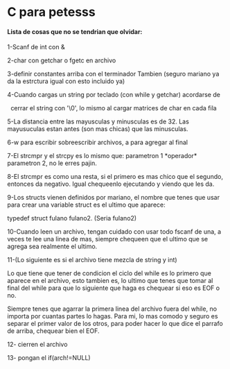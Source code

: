 # C para petesss



#### Lista de cosas que no se tendrian que olvidar:



1-Scanf de int con \&

2-char con getchar o fgetc en archivo

3-definir constantes arriba con el terminador Tambien (seguro mariano ya da la estrctura igual con esto incluido ya)

4-Cuando cargas un string por teclado (con while y getchar) acordarse de 

&nbsp; cerrar el string con '\\0', lo mismo al cargar matrices de char en cada fila

5-La distancia entre las mayusculas y minusculas es de 32. Las mayusuculas estan antes (son mas chicas) que las minusculas.

6-w para escribir sobreescribir archivos, a para agregar al final

7-El strcmpr y el strcpy es lo mismo que: parametron 1 \*operador\* parametron 2, no le erres pajin.

8-El strcmpr es como una resta, si el primero es mas chico que el segundo, entonces da negativo. Igual chequeenlo ejecutando y viendo que les da.

9-Los structs vienen definidos por mariano, el nombre que tenes que usar para crear una variable struct es el ultimo que aparece:

typedef struct fulano fulano2. (Seria fulano2)

10-Cuando leen un archivo, tengan cuidado con usar todo fscanf de una, a veces te lee una linea de mas, siempre chequeen que el ultimo que se agrega sea realmente el ultimo.

11-(Lo siguiente es si el archivo tiene mezcla de string y int)

Lo que tiene que tener de condicion el ciclo del while es lo primero que aparece en el archivo, esto tambien es, lo ultimo que tenes que tomar al final del while para que lo siguiente que haga es chequear si eso es EOF o no. 

Siempre tenes que agarrar la primera linea del archivo fuera del while, no importa por cuantas partes lo hagas. Para mi, lo mas comodo y seguro es separar el primer valor de los otros, para poder hacer lo que dice el parrafo de arriba, chequear bien el EOF.

12- cierren el archivo

13- pongan el if(arch!=NULL)



